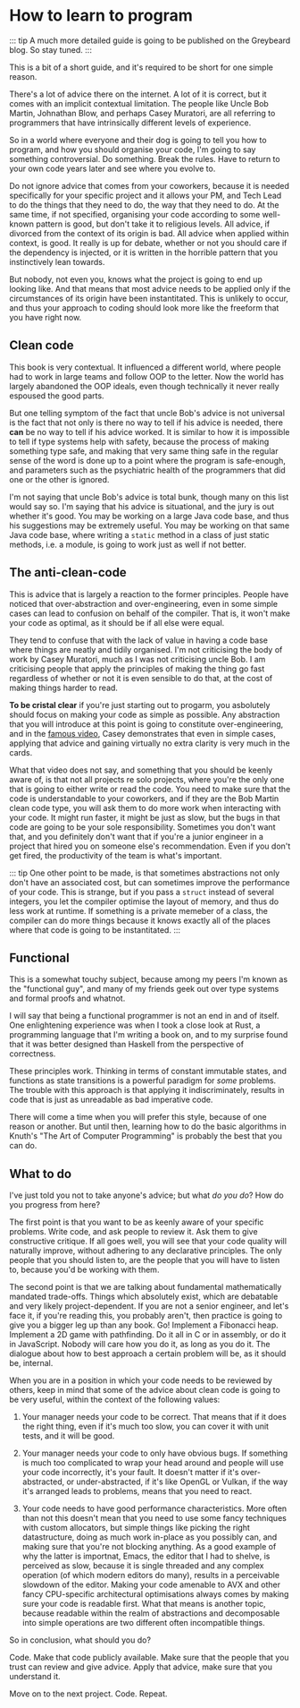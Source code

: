 # How to learn to program

::: tip 
A much more detailed guide is going to be published on the Greybeard
blog.  So stay tuned. 
:::

This is a bit of a short guide, and it's required to be short for one simple reason. 

There's a lot of advice there on the internet.  A lot of it is correct, but it
comes with an implicit contextual limitation.  The people like Uncle Bob
Martin, Johnathan Blow, and perhaps Casey Muratori, are all referring to
programmers that have intrinsically different levels of experience. 

So in a world where everyone and their dog is going to tell you how to program,
and how you should organise your code, I'm going to say something
controversial.  Do something.  Break the rules.  Have to return to your own
code years later and see where you evolve to.

Do not ignore advice that comes from your coworkers, because it is needed
specifically for your specific project and it allows your PM, and Tech Lead to
do the things that they need to do, the way that they need to do.  At the same
time, if not specified, organising your code according to some well-known
pattern is good, but don't take it to religious levels.  All advice, if
divorced from the context of its origin is bad.  All advice when applied within
context, is good.  It really is up for debate, whether or not you should care
if the dependency is injected, or it is written in the horrible pattern that
you instinctively lean towards.

But nobody, not even you, knows what the project is going to end up looking
like. And that means that most advice needs to be applied only if the
circumstances of its origin have been instantitated.  This is unlikely to
occur, and thus your approach to coding should look more like the freeform that
you have right now. 


## Clean code

This book is very contextual.  It influenced a different world, where people
had to work in large teams and follow OOP to the letter.  Now the world has
largely abandoned the OOP ideals, even though technically it never really
espoused the good parts.  

But one telling symptom of the fact that uncle Bob's advice is not universal is
the fact that not only is there no way to tell if his advice is needed, there
**can** be no way to tell if his advice worked.  It is similar to how it is
impossible to tell if type systems help with safety, because the process of
making something type safe, and making that very same thing safe in the regular
sense of the word is done up to a point where the program is safe-enough, and
parameters such as the psychiatric health of the programmers that did one or
the other is ignored.

I'm not saying that uncle Bob's advice is total bunk, though many on this list
would say so. I'm saying that his advice is situational, and the jury is out
whether it's good.  You may be working on a large Java code base, and thus his
suggestions may be extremely useful.  You may be working on that same Java code
base, where writing a `static` method in a class of just static methods, i.e. a
module, is going to work just as well if not better. 

## The anti-clean-code

This is advice that is largely a reaction to the former principles.  People
have noticed that over-abstraction and over-engineering, even in some simple
cases can lead to confusion on behalf of the compiler.  That is, it won't make
your code as optimal, as it should be if all else were equal.

They tend to confuse that with the lack of value in having a code base where
things are neatly and tidily organised.  I'm not criticising the body of work
by Casey Muratori, much as I was not criticising uncle Bob.  I am criticising
people that apply the principles of making the thing go fast regardless of
whether or not it is even sensible to do that, at the cost of making things
harder to read. 

**To be cristal clear** if you're just starting out to progarm, you asbolutely
should focus on making your code as simple  as possible.  Any abstraction that
you will introduce at this point is going to constitute over-engineering, and
in the [famous video](https://youtu.be/tD5NrevFtbU), Casey demonstrates that
even in simple cases, applying that advice and gaining virtually no extra
clarity is very much in the cards. 

What that video does not say, and something that you should be keenly aware of,
is that not all projects re solo projects, where you're the only one that is
going to either write or read the code.  You need to make sure that the code is
understandable to your coworkers, and if they are the Bob Martin clean code
type, you will ask them to do more work when interacting with your code.  It
might run faster, it might be just as slow, but the bugs in that code are going
to be your sole responsibility.  Sometimes you don't want that, and you
definitely don't want that if you're a junior engineer in a project that hired
you on someone else's recommendation.  Even if you don't get fired, the
productivity of the team is what's important.

::: tip
One other point to be made, is that sometimes abstractions not only don't have
an associated cost, but can sometimes improve the performance of your code.
This is strange, but if you pass a `struct` instead of several integers, you
let the compiler optimise the layout of memory, and thus do less work at
runtime.  If something is a private memeber of a class, the compiler can do
more things because it knows exactly all of the places where that code is going
to be instantitated.
:::

## Functional

This is a somewhat touchy subject, because among my peers I'm known as the
"functional guy", and many of my friends geek out over type systems and formal
proofs and whatnot. 

I will say that being a functional programmer is not an end in and of itself.
One enlightening experience was when I took a close look at Rust, a programming
language that I'm writing a book on, and to my surprise found that it was
better designed than Haskell from the perspective of correctness.

These principles work.  Thinking in terms of constant immutable states, and
functions as state transitions is a powerful paradigm for _some_ problems.  The
trouble with this approach is that applying it indiscriminately, results in
code that is just as unreadable as bad imperative code. 

There will come a time when you will prefer this style, because of one reason
or another.  But until then, learning how to do the basic algorithms in Knuth's
"The Art of Computer Programming" is probably the best that you can do.

## What to do

I've just told you not to take anyone's advice; but what _do you do_? How do
you progress from here?

The first point is that you want to be as keenly aware of your specific
problems.  Write code, and ask people to review it.  Ask them to give
constructive critique.  If all goes well, you will see that your code quality
will naturally improve, without adhering to any declarative principles.  The
only people that you should listen to, are the people that you will have to
listen to, because you'd be working with them.

The second point is that we are talking about fundamental mathematically
mandated trade-offs.  Things which absolutely exist, which are debatable and
very likely project-dependent.  If you are not a senior engineer, and let's
face it, if you're reading this, you probably aren't, then practice is going to
give you a bigger leg up than any book.  Go!  Implement a Fibonacci heap.
Implement a 2D game with pathfinding.  Do it all in C or in assembly, or do it
in JavaScript.  Nobody will care how you do it, as long as you do it.  The
dialogue about how to best approach a certain problem will be, as it should be,
internal. 

When you are in a position in which your code needs to be reviewed by others,
keep in mind that some of the advice about clean code is going to be very
useful, within the context of the following values:

1) Your manager needs your code to be correct.  That means that if it does the
right thing, even if it's much too slow, you can cover it with unit tests, and
it will be good. 

2) Your manager needs your code to only have obvious bugs.  If something is
much too complicated to wrap your head around and people will use your code
incorrectly, it's your fault. It doesn't matter if it's over-abstracted, or
under-abstracted, if it's like OpenGL or Vulkan, if the way it's arranged leads
to problems, means that you need to react. 

3) Your code needs to have good performance characteristics.  More often than
not this doesn't mean that you need to use some fancy techniques with custom
allocators, but simple things like picking the right datastructure, doing as
much work in-place as you possibly can, and making sure that you're not
blocking anything.  As a good example of why the latter is importnat, Emacs,
the editor that I had to shelve, is perceived as slow, because it is single
threaded and any complex operation (of which modern editors do many), results
in a perceivable slowdown of the editor.  Making your code amenable to AVX and
other fancy CPU-specific architectural optimisations always comes by making
sure your code is readable first.  What that means is another topic, because 
readable within the realm of abstractions and decomposable into simple operations 
are two different often incompatible things. 

So in conclusion, what should you do?

Code.  Make that code publicly available.  Make sure that the people that you trust
can review and give advice.  Apply that advice, make sure that you understand it. 

Move on to the next project.  Code.   Repeat.
